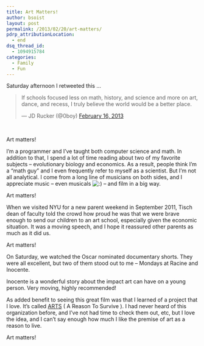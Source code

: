 ```yaml
---
title: Art Matters!
author: bsoist
layout: post
permalink: /2013/02/20/art-matters/
pdrp_attributionLocation:
  - end
dsq_thread_id:
  - 1094915784
categories:
  - Family
  - Fun
---
```

Saturday afternoon I retweeted this …

<blockquote class="twitter-tweet">
  <p>
    If schools focused less on math, history, and science and more on art, dance, and recess, I truly believe the world would be a better place.
  </p>
  
  <p>
    — JD Rucker (@0boy) <a href="https://twitter.com/0boy/status/302873812628824064">February 16, 2013</a>
  </p>
</blockquote>

&nbsp;

Art matters!

I’m a programmer and I’ve taught both computer science and math. In addition to that, I spend a lot of time reading about two of my favorite subjects &#8211; evolutionary biology and economics. As a result, people think I’m a “math guy” and I even frequently refer to myself as a scientist. But I’m not all analytical. I come from a long line of musicians on both sides, and I appreciate music &#8211; even musicals <img src='http://archive.whsjr.soistmann.com/oped/wp-includes/images/smilies/icon_smile.gif' alt=':)' class='wp-smiley' /> &#8211; and film in a big way.

Art matters!

When we visited NYU for a new parent weekend in September 2011, Tisch dean of faculty told the crowd how proud he was that we were brave enough to send our children to an art school, especially given the economic situation. It was a moving speech, and I hope it reassured other parents as much as it did us.

Art matters!

On Saturday, we watched the Oscar nominated documentary shorts. They were all excellent, but two of them stood out to me &#8211; Mondays at Racine and Inocente.

Inocente is a wonderful story about the impact art can have on a young person. Very moving, highly recommended!

As added benefit to seeing this great film was that I learned of a project that I love. It’s called [ARTS][1] ( A Reason To Survive ). I had never heard of this organization before, and I’ve not had time to check them out, etc, but I love the idea, and I can’t say enough how much I like the premise of art as a reason to live.

Art matters!

 [1]: http://www.areasontosurvive.org/